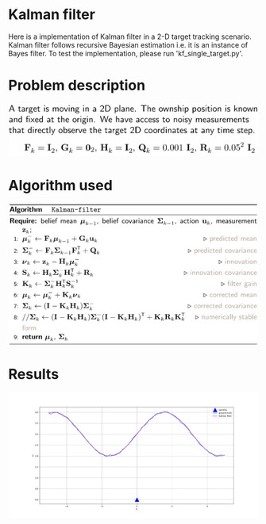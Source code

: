 # Kalman filter 
Here is a implementation of Kalman filter in a 2-D target tracking scenario. Kalman filter follows recursive Bayesian estimation i.e. it is an instance of Bayes filter. To test the implementation, please run 'kf_single_target.py'.

# Problem description
![Screenshot](img/problem_description.jpg)

# Algorithm used
![Screenshot](img/kf_algo.jpg)

# Results
![Screenshot](img/kf.png)